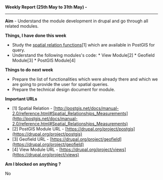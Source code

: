 **Weekly Report (25th May to 31th May) -**

***

**Aim** - Understand the module development in drupal and go through all related modules.

**Things, I have done this week**
* Study the [spatial relation functions](http://postgis.net/docs/manual-2.0/reference.html#Spatial_Relationships_Measurements)[1] which are available in PostGIS for query.
* Understand the following modules's code:
       * View Module[2]
       * Geofield Module[3]
       * PostGIS Module[4]

**Things to do next week**
* Prepare the list of functionalities which were already there and which we are going to provide the user for spatial queries.
* Prepare the technical design document for module. 

**Important URLs**
* [1] Spatial Relation - [http://postgis.net/docs/manual-2.0/reference.html#Spatial_Relationships_Measurements](http://postgis.net/docs/manual-2.0/reference.html#Spatial_Relationships_Measurements)
* [2] PostGIS Module URL - [https://drupal.org/project/postgis](https://drupal.org/project/postgis)
* [3] Geofield URL - [https://drupal.org/project/geofield](https://drupal.org/project/geofield)
* [4] View Module URL - [https://drupal.org/project/views](https://drupal.org/project/views)

**Am I blocked on anything ?**

No